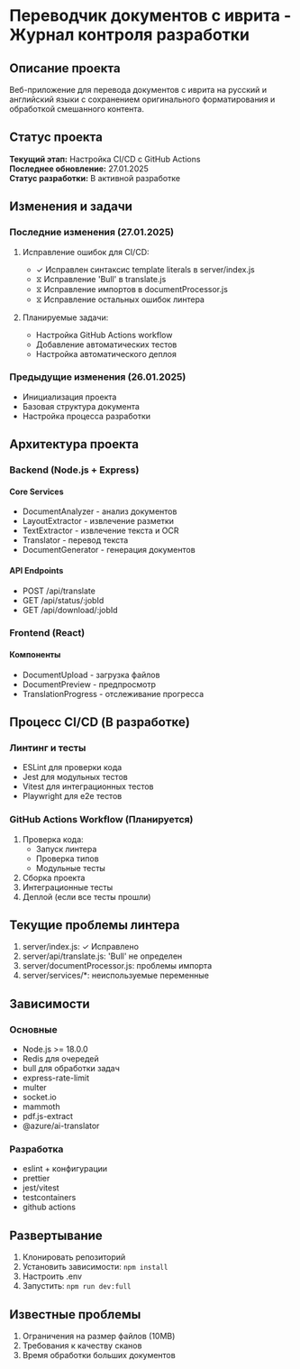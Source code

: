 # Переводчик документов с иврита - Журнал контроля разработки

## Описание проекта
Веб-приложение для перевода документов с иврита на русский и английский языки с сохранением оригинального форматирования и обработкой смешанного контента.

## Статус проекта
**Текущий этап:** Настройка CI/CD с GitHub Actions  
**Последнее обновление:** 27.01.2025  
**Статус разработки:** В активной разработке

## Изменения и задачи

### Последние изменения (27.01.2025)
1. Исправление ошибок для CI/CD:
   - ✓ Исправлен синтаксис template literals в server/index.js
   - ⧖ Исправление 'Bull' в translate.js
   - ⧖ Исправление импортов в documentProcessor.js
   - ⧖ Исправление остальных ошибок линтера

2. Планируемые задачи:
   - Настройка GitHub Actions workflow
   - Добавление автоматических тестов
   - Настройка автоматического деплоя

### Предыдущие изменения (26.01.2025)
- Инициализация проекта
- Базовая структура документа
- Настройка процесса разработки

## Архитектура проекта

### Backend (Node.js + Express)
#### Core Services
- DocumentAnalyzer - анализ документов
- LayoutExtractor - извлечение разметки
- TextExtractor - извлечение текста и OCR
- Translator - перевод текста
- DocumentGenerator - генерация документов

#### API Endpoints
- POST /api/translate
- GET /api/status/:jobId
- GET /api/download/:jobId

### Frontend (React)
#### Компоненты
- DocumentUpload - загрузка файлов
- DocumentPreview - предпросмотр
- TranslationProgress - отслеживание прогресса

## Процесс CI/CD (В разработке)
### Линтинг и тесты
- ESLint для проверки кода
- Jest для модульных тестов
- Vitest для интеграционных тестов
- Playwright для e2e тестов

### GitHub Actions Workflow (Планируется)
1. Проверка кода:
   - Запуск линтера
   - Проверка типов
   - Модульные тесты
2. Сборка проекта
3. Интеграционные тесты
4. Деплой (если все тесты прошли)

## Текущие проблемы линтера
1. server/index.js: ✓ Исправлено
2. server/api/translate.js: 'Bull' не определен
3. server/documentProcessor.js: проблемы импорта
4. server/services/*: неиспользуемые переменные

## Зависимости
### Основные
- Node.js >= 18.0.0
- Redis для очередей
- bull для обработки задач
- express-rate-limit
- multer
- socket.io
- mammoth
- pdf.js-extract
- @azure/ai-translator

### Разработка
- eslint + конфигурации
- prettier
- jest/vitest
- testcontainers
- github actions

## Развертывание
1. Клонировать репозиторий
2. Установить зависимости: `npm install`
3. Настроить .env
4. Запустить: `npm run dev:full`

## Известные проблемы
1. Ограничения на размер файлов (10MB)
2. Требования к качеству сканов
3. Время обработки больших документов